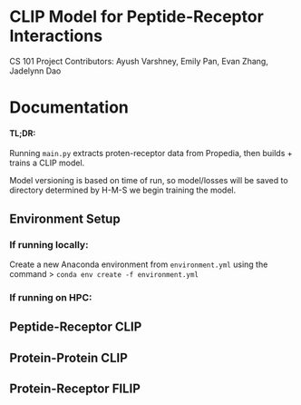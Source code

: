 # CLIP Model for Peptide-Receptor Interactions
CS 101 Project 
Contributors: Ayush Varshney, Emily Pan, Evan Zhang, Jadelynn Dao

# Documentation

#### TL;DR: 

Running ```main.py``` extracts proten-receptor data from Propedia, then builds + trains a CLIP model. 

Model versioning is based on time of run, so model/losses will be saved to directory determined by H-M-S we begin training the model. 


## Environment Setup

### If running locally: 
Create a new Anaconda environment from ```environment.yml``` using the command
    > ```conda env create -f environment.yml```

### If running on HPC: 

## Peptide-Receptor CLIP

## Protein-Protein CLIP 

## Protein-Receptor FILIP 
